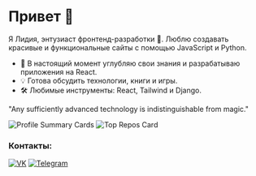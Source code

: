 # Привет 👋

Я Лидия, энтузиаст фронтенд-разработки 🎨. Люблю создавать красивые и функциональные сайты с помощью JavaScript и Python.

- 🌱 В настоящий момент углубляю свои знания и разрабатываю приложения на React.
- 💡 Готова обсудить технологии, книги и игры.
- 🛠 Любимые инструменты: React, Tailwind и Django.

"Any sufficiently advanced technology is indistinguishable from magic."



![Profile Summary Cards](https://github-profile-summary-cards.vercel.app/api/cards/profile-details?username=LydiaEire&theme=default)
![Top Repos Card](https://github-profile-summary-cards.vercel.app/api/cards/repos-per-language?username=LydiaEire&theme=default)


### Контакты:

[![VK](https://img.shields.io/badge/VK-@lydia_eire-blue)](https://vk.com/lydia_eire)
[![Telegram](https://img.shields.io/badge/Telegram-@Lydia__Eire-blue)](https://t.me/Lydia_Eire)
